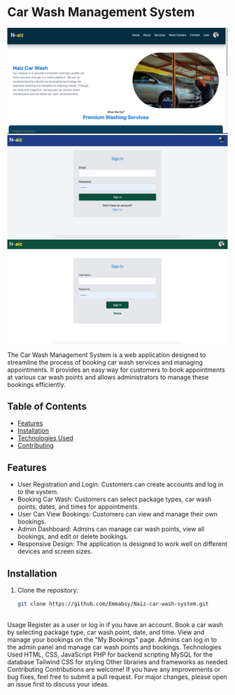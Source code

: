 # Car Wash Management System

<img src="./img/Read1.png" alt="">
<img src="./img/Read2.png" alt="">
<img src="./img/Read3.png" alt="">

The Car Wash Management System is a web application designed to streamline the process of booking car wash services and managing appointments. It provides an easy way for customers to book appointments at various car wash points and allows administrators to manage these bookings efficiently.

## Table of Contents

- [Features](#features)
- [Installation](#installation)
- [Technologies Used](#technologies-used)
- [Contributing](#contributing)

## Features

- User Registration and Login: Customers can create accounts and log in to the system.
- Booking Car Wash: Customers can select package types, car wash points, dates, and times for appointments.
- User Can View Bookings: Customers can view and manage their own bookings.
- Admin Dashboard: Admins can manage car wash points, view all bookings, and edit or delete bookings.
- Responsive Design: The application is designed to work well on different devices and screen sizes.


## Installation

1. Clone the repository:
   ```bash
   git clone https://github.com/Emmabsy/Naiz-car-wash-system.git
  

  Usage
Register as a user or log in if you have an account.
Book a car wash by selecting package type, car wash point, date, and time.
View and manage your bookings on the "My Bookings" page.
Admins can log in to the admin panel and manage car wash points and bookings.
Technologies Used
HTML, CSS, JavaScript
PHP for backend scripting
MySQL for the database
Tailwind CSS for styling
Other libraries and frameworks as needed
Contributing
Contributions are welcome! If you have any improvements or bug fixes, feel free to submit a pull request. For major changes, please open an issue first to discuss your ideas.


